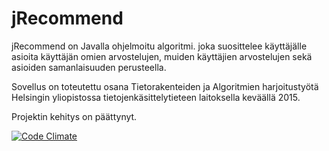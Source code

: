 # jRecommend

jRecommend on Javalla ohjelmoitu algoritmi. joka suosittelee käyttäjälle asioita käyttäjän omien arvostelujen, muiden käyttäjien arvostelujen sekä asioiden samanlaisuuden perusteella.

Sovellus on toteutettu osana Tietorakenteiden ja Algoritmien harjoitustyötä Helsingin yliopistossa tietojenkäsittelytieteen laitoksella keväällä 2015.

Projektin kehitys on päättynyt.

[![Code Climate](https://codeclimate.com/github/Ooppa/jRecommend/badges/gpa.svg)](https://codeclimate.com/github/Ooppa/jRecommend)
